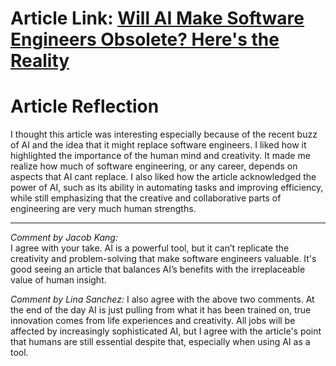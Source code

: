 # Article Link: [Will AI Make Software Engineers Obsolete? Here's the Reality](https://bootcamps.cs.cmu.edu/blog/will-ai-replace-software-engineers-reality-check)

# Article Reflection
I thought this article was interesting especially because of the recent buzz of AI and the idea that it might replace software engineers. I liked how it highlighted the importance of the human mind and creativity. It made me realize how much of software engineering, or any career, depends on aspects that AI cant replace. I also liked how the article acknowledged the power of AI, such as its ability in automating tasks and improving efficiency, while still emphasizing that the creative and collaborative parts of engineering are very much human strengths.

---

*Comment by Jacob Kang:*  
I agree with your take. AI is a powerful tool, but it can’t replicate the creativity and problem-solving that make software engineers valuable. It's good seeing an article that balances AI’s benefits with the irreplaceable value of human insight.

*Comment by Lina Sanchez:*
I also agree with the above two comments. At the end of the day AI is just pulling from what it has been trained on, true innovation comes from life experiences and creativity. All jobs will be affected by increasingly sophisticated AI, but I agree with the article's point that humans are still essential despite that, especially when using AI as a tool.